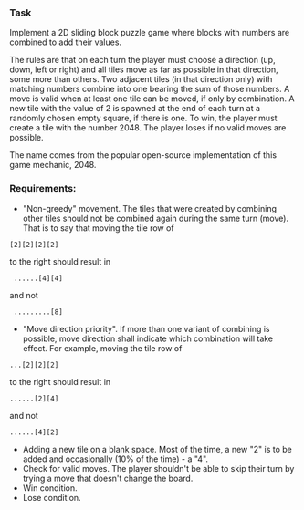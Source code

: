 ### Task
Implement a 2D sliding block puzzle game where blocks with numbers are combined to add their values.

The rules are that on each turn the player must choose a direction (up, down, left or right) and all tiles move as far as possible in that direction, some more than others. Two adjacent tiles (in that direction only) with matching numbers combine into one bearing the sum of those numbers. A move is valid when at least one tile can be moved, if only by combination. A new tile with the value of 2 is spawned at the end of each turn at a randomly chosen empty square, if there is one. To win, the player must create a tile with the number 2048. The player loses if no valid moves are possible.

The name comes from the popular open-source implementation of this game mechanic, 2048.

### Requirements:
- "Non-greedy" movement. The tiles that were created by combining other tiles should not be combined again during the same turn (move). That is to say that moving the tile row of
```
[2][2][2][2]
```
to the right should result in
```
 ......[4][4]
```
and not
```
 .........[8]
```
- "Move direction priority". If more than one variant of combining is possible, move direction shall indicate which combination will take effect. For example, moving the tile row of
```
...[2][2][2]
```
to the right should result in
```
......[2][4]
```
and not
```
......[4][2]
```
- Adding a new tile on a blank space. Most of the time, a new "2" is to be added and occasionally (10% of the time) - a "4".
- Check for valid moves. The player shouldn't be able to skip their turn by trying a move that doesn't change the board.
- Win condition.
- Lose condition.
